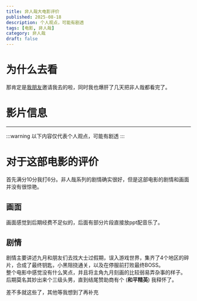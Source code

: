 ```yaml
---
title: 非人哉大电影评价
published: 2025-08-18
description: 个人观点，可能有剧透
tags: [电影, 非人哉]
category: 非人哉
draft: false
---
```

# 为什么去看
那肯定是<a href="https://furrys.top" target="_blank">我朋友</a>邀请我去的啦，同时我也爆肝了几天把非人哉都看完了。

# 影片信息

-------

:::warning
以下内容仅代表个人观点，可能有剧透
:::

# 对于这部电影的评价

首先满分10分我打6分。非人哉系列的剧情确实很好，但是这部电影的剧情和画面并没有很惊艳。

## 画面

画面感觉到后期经费不足似的，后面有部分片段直接放ppt配音乐了。

## 剧情

剧情主要讲述九月和朋友们去找大士过假期，误入游戏世界，集齐了4个地区的碎片，合成了最终钥匙，小黑阻挠通关，以及在停服前打败最终BOSS。<br/>
整个电影中感觉没有什么笑点，并且将主角九月刻画的比较弱易弄杂事的样子。<br/>
后期莫名其妙出来个三级头男，直到结尾赞助商有个 (**和平精英**) 我释怀了。<br/>

差不多就这些了，其他等我想到了再补充